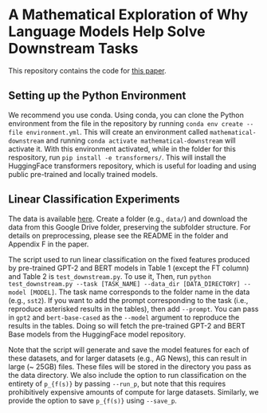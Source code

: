 # A Mathematical Exploration of Why Language Models Help Solve Downstream Tasks
This repository contains the code for [this paper](https://arxiv.org/abs/2010.03648). 

## Setting up the Python Environment
We recommend you use conda. Using conda, you can clone the Python environment from the file in the repository by running `conda env create --file environment.yml`.  This will create an environment called `mathematical-downstream` and running `conda activate mathematical-downstream` will activate it. With this environment activated, while in the folder for this respository, run `pip install -e transformers/`. This will install the HuggingFace transformers repository, which is useful for loading and using public pre-trained and locally trained models.

## Linear Classification Experiments
The data is available [here](https://drive.google.com/file/d/1LwXpL_YclbHF8rbH7JseX3dGeItauRdM/view?usp=sharing). Create a folder (e.g., `data/`) and download the data from this Google Drive folder, preserving the subfolder structure. For details on preprocessing, please see the README in the folder and Appendix F in the paper.

The script used to run linear classification on the fixed features produced by pre-trained GPT-2 and BERT models in Table 1 (except the FT column) and Table 2 is `test_downstream.py`. To use it, Then, run `python test_downstream.py --task [TASK_NAME] --data_dir [DATA_DIRECTORY] --model [MODEL]`. The task name corresponds to the folder name in the data (e.g., `sst2`). If you want to add the prompt corresponding to the task (i.e., reproduce asterisked results in the tables), then add `--prompt`. You can pass in `gpt2` and `bert-base-cased` as the `--model` argument to reproduce the results in the tables. Doing so will fetch the pre-trained GPT-2 and BERT Base models from the HuggingFace model repository.

Note that the script will generate and save the model features for each of these datasets, and for larger datasets (e.g., AG News), this can result in large (~ 25GB) files. These files will be stored in the directory you pass as the data directory. We also include the option to run classification on the entirety of `p_{f(s)}` by passing `--run_p`, but note that this requires prohibitively expensive amounts of compute for large datasets. Similarly, we provide the option to save `p_{f(s)}` using `--save_p`.
